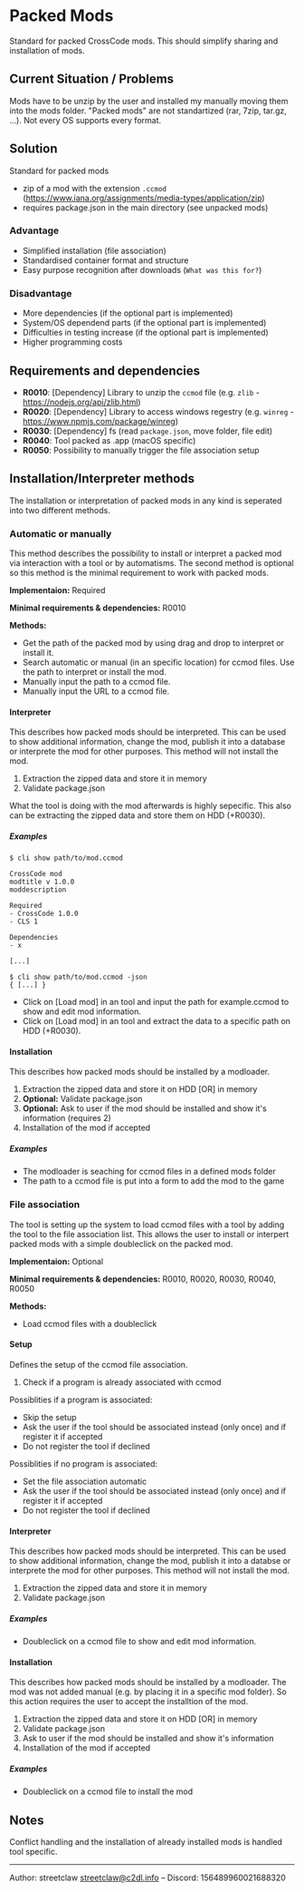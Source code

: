 # Packed Mods

Standard for packed CrossCode mods. This should simplify sharing and installation of mods.

## Current Situation / Problems

Mods have to be unzip by the user and installed my manually moving them into the mods folder. "Packed mods" are not standartized (rar, 7zip, tar.gz, ...). Not every OS supports every format.

## Solution

Standard for packed mods

* zip of a mod with the extension `.ccmod` (<https://www.iana.org/assignments/media-types/application/zip>)
* requires package.json in the main directory (see unpacked mods)

### Advantage

* Simplified installation (file association)
* Standardised container format and structure
* Easy purpose recognition after downloads (`What was this for?`)

### Disadvantage

* More dependencies (if the optional part is implemented)
* System/OS dependend parts (if the optional part is implemented)
* Difficulties in testing increase (if the optional part is implemented)
* Higher programming costs

## Requirements and dependencies

* __R0010__: [Dependency] Library to unzip the `ccmod` file (e.g. `zlib` - <https://nodejs.org/api/zlib.html>)
* __R0020__: [Dependency] Library to access windows regestry (e.g. `winreg` - <https://www.npmjs.com/package/winreg>)
* __R0030__: [Dependency] fs (read `package.json`, move folder, file edit)
* __R0040__: Tool packed as .app (macOS specific)
* __R0050__: Possibility to manually trigger the file association setup

## Installation/Interpreter methods

The installation or interpretation of packed mods in any kind is seperated into two different methods.

### Automatic or manually

This method describes the possibility to install or interpret a packed mod via interaction with a tool or by automatisms. The second method is optional so this method is the minimal requirement to work with packed mods.

__Implementaion:__ Required

__Minimal requirements & dependencies:__ R0010

__Methods:__

* Get the path of the packed mod by using drag and drop to interpret or install it.
* Search automatic or manual (in an specific location) for ccmod files. Use the path to interpret or install the mod.
* Manually input the path to a ccmod file.
* Manually input the URL to a ccmod file.

#### Interpreter

This describes how packed mods should be interpreted. This can be used to show additional information, change the mod, publish it into a database or interprete the mod for other purposes. This method will not install the mod.

1. Extraction the zipped data and store it in memory
2. Validate package.json

What the tool is doing with the mod afterwards is highly sepecific. This also can be extracting the zipped data and store them on HDD (+R0030).

##### Examples

```
$ cli show path/to/mod.ccmod

CrossCode mod
modtitle v 1.0.0
moddescription

Required
- CrossCode 1.0.0
- CLS 1

Dependencies
- x

[...]
```

```
$ cli show path/to/mod.ccmod -json
{ [...] }
```

* Click on [Load mod] in an tool and input the path for example.ccmod to show and edit mod information.
* Click on [Load mod] in an tool and extract the data to a specific path on HDD (+R0030).

#### Installation

This describes how packed mods should be installed by a modloader.

1. Extraction the zipped data and store it on HDD [OR] in memory
2. __Optional:__ Validate package.json
3. __Optional:__ Ask to user if the mod should be installed and show it's information (requires 2)
4. Installation of the mod if accepted

##### Examples

* The modloader is seaching for ccmod files in a defined mods folder
* The path to a ccmod file is put into a form to add the mod to the game


### File association

The tool is setting up the system to load ccmod files with a tool by adding the tool to the file association list. This allows the user to install or interpert packed mods with a simple doubleclick on the packed mod.

__Implementaion:__ Optional

__Minimal requirements & dependencies:__ R0010, R0020, R0030, R0040, R0050

__Methods:__

* Load ccmod files with a doubleclick

#### Setup

Defines the setup of the ccmod file association.

1. Check if a program is already associated with ccmod

Possiblities if a program is associated:

* Skip the setup
* Ask the user if the tool should be associated instead (only once) and if register it if accepted
* Do not register the tool if declined

Possiblities if no program is associated:

* Set the file association automatic
* Ask the user if the tool should be associated instead (only once) and if register it if accepted
* Do not register the tool if declined

#### Interpreter

This describes how packed mods should be interpreted. This can be used to show additional information, change the mod, publish it into a databse or interprete the mod for other purposes. This method will not install the mod.

1. Extraction the zipped data and store it in memory
2. Validate package.json

##### Examples

* Doubleclick on a ccmod file to show and edit mod information.

#### Installation

This describes how packed mods should be installed by a modloader. The mod was not added manual (e.g. by placing it in a specific mod folder). So this action requires the user to accept the installtion of the mod.

1. Extraction the zipped data and store it on HDD [OR] in memory
2. Validate package.json
3. Ask to user if the mod should be installed and show it's information
4. Installation of the mod if accepted

##### Examples

* Doubleclick on a ccmod file to install the mod

## Notes

Conflict handling and the installation of already installed mods is handled tool specific.

---

Author: streetclaw <streetclaw@c2dl.info> – Discord: 156489960021688320